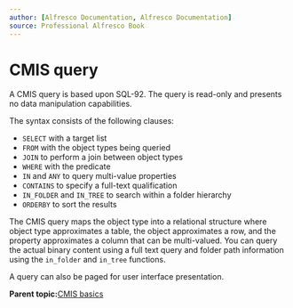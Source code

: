 ```yaml
---
author: [Alfresco Documentation, Alfresco Documentation]
source: Professional Alfresco Book
---
```


# CMIS query

A CMIS query is based upon SQL-92. The query is read-only and presents no data manipulation capabilities.

The syntax consists of the following clauses:

-   `SELECT` with a target list
-   `FROM` with the object types being queried
-   `JOIN` to perform a join between object types
-   `WHERE` with the predicate
-   `IN` and `ANY` to query multi-value properties
-   `CONTAINS` to specify a full-text qualification
-   `IN_FOLDER` and `IN_TREE` to search within a folder hierarchy
-   `ORDERBY` to sort the results

The CMIS query maps the object type into a relational structure where object type approximates a table, the object approximates a row, and the property approximates a column that can be multi-valued. You can query the actual binary content using a full text query and folder path information using the `in_folder` and `in_tree` functions.

A query can also be paged for user interface presentation.

**Parent topic:**[CMIS basics](../../../pra/1/concepts/cmis-basics.md)

